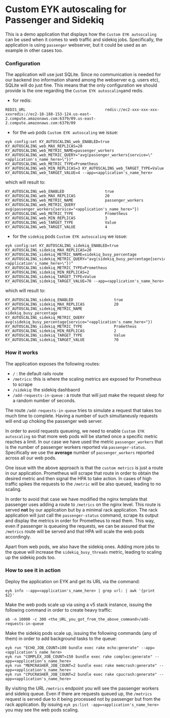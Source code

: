 # Custom EYK autoscaling for Passenger and Sidekiq

This is a demo application that displays how the `Custom EYK autoscaling` can be used when it comes to web traffic and sidekiq jobs. Specifically, the application is using `passenger` webserver, but it could be used as an example in other cases too.

### Configuration

The application will use just SQLite. Since no communication is needed for our backend (no information shared among the webserver e.g. users etc), SQLite will do just fine. This means that the only configuration we should provide is the one regarding the `Custom EYK autoscaling`and redis.

* for redis:

```
REDIS_URL                                   redis://ec2-xxx-xxx-xxx-xxxredis://ec2-18-188-153-124.us-east-2.compute.amazonaws.com:6379/09.us-east-2.compute.amazonaws.com:6379/09
```

* for the `web` pods `Custom EYK autoscaling` we issue:

```
eyk config:set KY_AUTOSCALING_web_ENABLED=true KY_AUTOSCALING_web_MAX_REPLICAS=20 KY_AUTOSCALING_web_METRIC_NAME=passenger_workers KY_AUTOSCALING_web_METRIC_QUERY="avg(passenger_workers{service=\"<application's_name_here>\"})" KY_AUTOSCALING_web_METRIC_TYPE=Prometheus KY_AUTOSCALING_web_MIN_REPLICAS=3 KY_AUTOSCALING_web_TARGET_TYPE=Value KY_AUTOSCALING_web_TARGET_VALUE=4 --app=<application's_name_here>
```

which will result to: 

```
KY_AUTOSCALING_web_ENABLED                  true
KY_AUTOSCALING_web_MAX_REPLICAS             20
KY_AUTOSCALING_web_METRIC_NAME              passenger_workers
KY_AUTOSCALING_web_METRIC_QUERY             avg(passenger_workers{service="<application's_name_here>"})
KY_AUTOSCALING_web_METRIC_TYPE              Prometheus
KY_AUTOSCALING_web_MIN_REPLICAS             3
KY_AUTOSCALING_web_TARGET_TYPE              Value
KY_AUTOSCALING_web_TARGET_VALUE             4
```



* for the `sidekiq` pods `Custom EYK autoscaling` we issue:

```
eyk config:set KY_AUTOSCALING_sidekiq_ENABLED=true KY_AUTOSCALING_sidekiq_MAX_REPLICAS=20 KY_AUTOSCALING_sidekiq_METRIC_NAME=sidekiq_busy_percentage KY_AUTOSCALING_sidekiq_METRIC_QUERY="avg(sidekiq_busy_percentage{service=\"<application's_name_here>\"})" KY_AUTOSCALING_sidekiq_METRIC_TYPE=Prometheus KY_AUTOSCALING_sidekiq_MIN_REPLICAS=2 KY_AUTOSCALING_sidekiq_TARGET_TYPE=Value KY_AUTOSCALING_sidekiq_TARGET_VALUE=70 --app=<application's_name_here>
```

which will result to:

```
KY_AUTOSCALING_sidekiq_ENABLED                  true
KY_AUTOSCALING_sidekiq_MAX_REPLICAS             20
KY_AUTOSCALING_sidekiq_METRIC_NAME              sidekiq_busy_percentage
KY_AUTOSCALING_sidekiq_METRIC_QUERY             avg(sidekiq_busy_percentage{service="<application's_name_here>"})
KY_AUTOSCALING_sidekiq_METRIC_TYPE              Prometheus
KY_AUTOSCALING_sidekiq_MIN_REPLICAS             2
KY_AUTOSCALING_sidekiq_TARGET_TYPE              Value
KY_AUTOSCALING_sidekiq_TARGET_VALUE             70
```



### How it works

The application exposes the following routes:

* `/` : the default rails route
* `/metrics`: this is where the scaling metrics are exposed for Prometheus to scrape
* `/sidekiq`: the sidekiq dashbaord
* `/add-requests-in-queue` : a route that will just make the request sleep for a random number of seconds. 


The route `/add-requests-in-queue` tries to simulate a request that takes too much time to complete. Having a number of such simultaneusly requests will end up choking the passenger web server. 

In order to avoid requests queueing, we need to enable `Custom EYK autoscaling` so that more web pods will be started once a specific metric reaches a limit. In our case we have used the metric `passenger_workers` that is the number of passenger workers reported via `passenger-status`. Specifically we use the **average** number of `passenger_workers` reported across all our web pods.

One issue with the above approach is that the `custom metrics` is just a route in our application. Prometheus will scrape that route in order to obtain the desired metric and then signal the HPA to take action. In cases of high traffic spikes the requests to the `/metric` will be also queued, leading to no scaling.

In order to avoid that case we have modified the nginx template that passenger uses adding a route to `/metrics` on the nginx level. This route is served **not** by our application but by a minimal rack application. The rack application will just call the `passenger-status` command, scrape its output and display the metrics in order for Prometheus to read them. This way, even if passenger is queueing the requests, we can be assured that the `/metrics` route will be served and that HPA will scale the web pods accordingly.

Apart from web pods, we also have the sidekiq ones. Adding more jobs to the queue will increase the `sidekiq_busy_threads` metric, leading to scaling up the sidekiq pods too.

### How to see it in action

Deploy the application on EYK and get its URL via the command:

```
eyk info --app=<application's_name_here> | grep url: | awk '{print $2}'
```

Make the web pods scale up via using a v5 stack instance, issuing the following command in order to create heavy traffic:

```
ab -n 10000 -c 300 <the_URL_you_got_from_the_above_command>/add-requests-in-queue
```

Make the sidekiq pods scale up, issuing the following commands (any of them) in order to add background tasks to the queue:

```
eyk run "ECHO_JOB_COUNT=100 bundle exec rake echo:generate" --app=<application's_name_here>
eyk run "COMPLEX_JOB_COUNT=150 bundle exec rake complex:generate" --app=<application's_name_here>
eyk run "MEMCRASHER_JOB_COUNT=2 bundle exec rake memcrash:generate" --app=<application's_name_here>
eyk run "CPUCRASHER_JOB_COUNT=2 bundle exec rake cpucrash:generate" --app=<application's_name_here>
```

By visiting the URL `/metrics` endpoint you will see the passenger workers and sidekiq queue. Even if there are requests queued up, the `/metrics` request is served due to it being processed not by passenger but from the rack application. By issuing `eyk ps:list -app=<application's_name_here>` you may see the web pods scaling.

